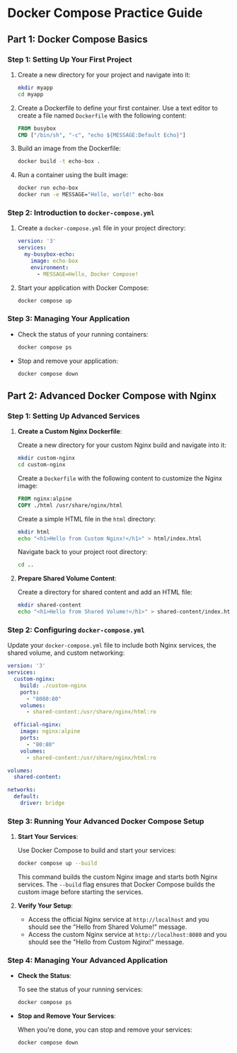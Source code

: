 # Docker Compose Practice Guide

## Part 1: Docker Compose Basics
### Step 1: Setting Up Your First Project

1.  Create a new directory for your project and navigate into it:
    
    ```bash
    mkdir myapp
    cd myapp
    ```
    
2.  Create a Dockerfile to define your first container. Use a text editor to create a file named `Dockerfile` with the following content:
    
    ```Dockerfile
    FROM busybox
    CMD ["/bin/sh", "-c", "echo ${MESSAGE:Default Echo}"]
    ```
    
3.  Build an image from the Dockerfile:
    
    ```bash
    docker build -t echo-box .
    ```
    
4.  Run a container using the built image:
    
    ```bash
    docker run echo-box
    docker run -e MESSAGE="Hello, world!" echo-box
    ``` 
    

### Step 2: Introduction to `docker-compose.yml`

1.  Create a `docker-compose.yml` file in your project directory:
    
    ```yaml
    version: '3'
    services:
      my-busybox-echo:
        image: echo-box
        environment:
          - MESSAGE=Hello, Docker Compose!
    ``` 
    
2.  Start your application with Docker Compose:
    
    ```bash
    docker compose up
    ``` 
    

### Step 3: Managing Your Application

-   Check the status of your running containers:
    
    ```bash
    docker compose ps
    ``` 
    
-   Stop and remove your application:
    
    ```bash
    docker compose down
    ```

## Part 2: Advanced Docker Compose with Nginx

### Step 1: Setting Up Advanced Services


1. **Create a Custom Nginx Dockerfile**:
   
   Create a new directory for your custom Nginx build and navigate into it:
   ```bash
   mkdir custom-nginx
   cd custom-nginx
   ```
   
   Create a `Dockerfile` with the following content to customize the Nginx image:
   ```Dockerfile
   FROM nginx:alpine
   COPY ./html /usr/share/nginx/html
   ```
   
   Create a simple HTML file in the `html` directory:
   ```bash
   mkdir html
   echo "<h1>Hello from Custom Nginx!</h1>" > html/index.html
   ```
   
   Navigate back to your project root directory:
   ```bash
   cd ..
   ```

2. **Prepare Shared Volume Content**:
   
   Create a directory for shared content and add an HTML file:
   ```bash
   mkdir shared-content
   echo "<h1>Hello from Shared Volume!</h1>" > shared-content/index.html
   ```

### Step 2: Configuring `docker-compose.yml`

Update your `docker-compose.yml` file to include both Nginx services, the shared volume, and custom networking:

```yaml
version: '3'
services:
  custom-nginx:
    build: ./custom-nginx
    ports:
      - "8080:80"
    volumes:
      - shared-content:/usr/share/nginx/html:ro

  official-nginx:
    image: nginx:alpine
    ports:
      - "80:80"
    volumes:
      - shared-content:/usr/share/nginx/html:ro

volumes:
  shared-content:

networks:
  default:
    driver: bridge
```

### Step 3: Running Your Advanced Docker Compose Setup

1. **Start Your Services**:
   
   Use Docker Compose to build and start your services:
   ```bash
   docker compose up --build
   ```
   
   This command builds the custom Nginx image and starts both Nginx services. The `--build` flag ensures that Docker Compose builds the custom image before starting the services.

2. **Verify Your Setup**:
   
   - Access the official Nginx service at `http://localhost` and you should see the "Hello from Shared Volume!" message.
   - Access the custom Nginx service at `http://localhost:8080` and you should see the "Hello from Custom Nginx!" message.

### Step 4: Managing Your Advanced Application

- **Check the Status**:
  
  To see the status of your running services:
  ```bash
  docker compose ps
  ```

- **Stop and Remove Your Services**:
  
  When you're done, you can stop and remove your services:
  ```bash
  docker compose down
  ```